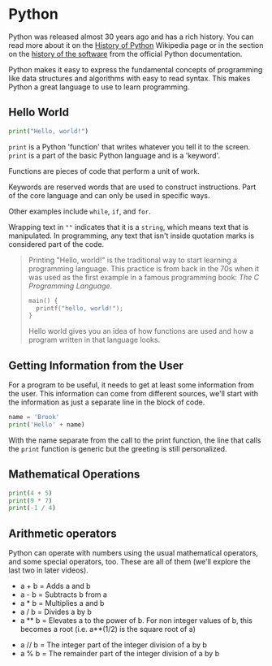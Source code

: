 # Python

Python was released almost 30 years ago and has a rich history. You can read more about it on the
[History of Python](https://en.wikipedia.org/wiki/History_of_Python) Wikipedia page or in the
section on the [history of the software](https://docs.python.org/3.0/license.html) from the official
Python documentation.

Python makes it easy to express the fundamental concepts of programming like data structures and
algorithms with easy to read syntax. This makes Python a great language to use to learn programming.

## Hello World

```py
print("Hello, world!")
```

`print` is a Python 'function' that writes whatever you tell it to the screen.
`print` is a part of the basic Python language and is a 'keyword'.

Functions are pieces of code that perform a unit of work.

Keywords are reserved words that are used to construct instructions. Part of the core language and
can only be used in specific ways.

Other examples include `while`, `if`, and `for`.

Wrapping text in `""` indicates that it is a `string`, which means text that is manipulated.
In programming, any text that isn't inside quotation marks is considered part of the code.

> Printing "Hello, world!" is the traditional way to start learning a programming language.
> This practice is from back in the 70s when it was used as the first example in a famous programming
> book: _The C Programming Language_.
>
> ```c
> main() {
> 	printf("hello, world!");
> }
> ```
>
> Hello world gives you an idea of how functions are used and how a program written
> in that language looks.

## Getting Information from the User

For a program to be useful, it needs to get at least some information from the user.
This information can come from different sources, we'll start with the information as just
a separate line in the block of code.

```py
name = 'Brook'
print('Hello' + name)
```

With the name separate from the call to the print function, the line that calls the `print`
function is generic but the greeting is still personalized.

## Mathematical Operations

```py
print(4 + 5)
print(9 * 7)
print(-1 / 4)
```

## Arithmetic operators

Python can operate with numbers using the usual mathematical operators, and some special operators, too. These are all of them (we'll explore the last two in later videos).

- a + b = Adds a and b
- a - b = Subtracts b from a
- a \* b = Multiplies a and b
- a / b = Divides a by b
- a ** b = Elevates a to the power of b. For non integer values of b, this becomes a root (i.e. a**(1/2) is the square root of a)

* a // b = The integer part of the integer division of a by b
* a % b = The remainder part of the integer division of a by b
